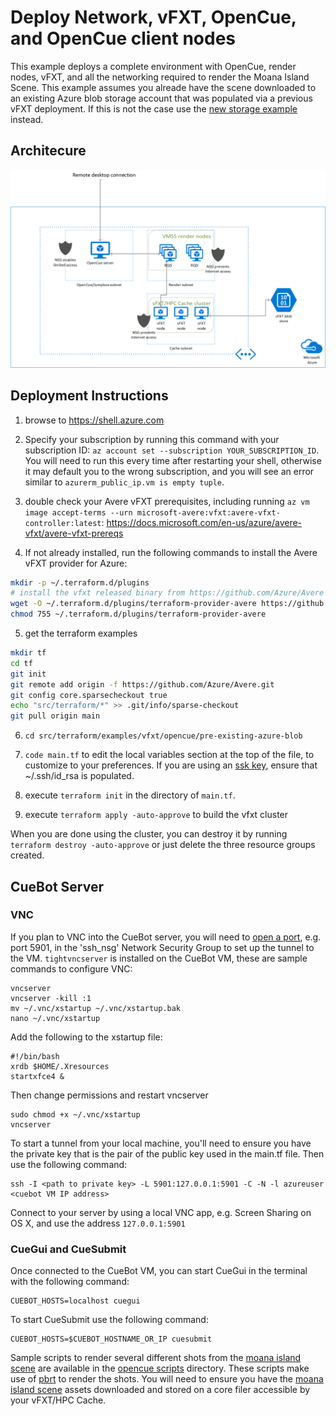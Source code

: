# Deploy Network, vFXT, OpenCue, and OpenCue client nodes

This example deploys a complete environment with OpenCue, render nodes, vFXT, and all the networking required to render the Moana Island Scene. This example assumes you alreade have the scene downloaded to an existing Azure blob storage account that was populated via a previous vFXT deployment. If this is not the case use the [new storage example](../new-storage/README.md) instead.

## Architecure

![vFXT OpenCue Architecture](../OpenCueArchitecture.png)

## Deployment Instructions

1. browse to https://shell.azure.com

2. Specify your subscription by running this command with your subscription ID:  ```az account set --subscription YOUR_SUBSCRIPTION_ID```.  You will need to run this every time after restarting your shell, otherwise it may default you to the wrong subscription, and you will see an error similar to `azurerm_public_ip.vm is empty tuple`.

3. double check your Avere vFXT prerequisites, including running `az vm image accept-terms --urn microsoft-avere:vfxt:avere-vfxt-controller:latest`: https://docs.microsoft.com/en-us/azure/avere-vfxt/avere-vfxt-prereqs

4. If not already installed, run the following commands to install the Avere vFXT provider for Azure:
```bash
mkdir -p ~/.terraform.d/plugins
# install the vfxt released binary from https://github.com/Azure/Avere
wget -O ~/.terraform.d/plugins/terraform-provider-avere https://github.com/Azure/Avere/releases/download/tfprovider_v0.9.17/terraform-provider-avere
chmod 755 ~/.terraform.d/plugins/terraform-provider-avere
```


5. get the terraform examples
```bash
mkdir tf
cd tf
git init
git remote add origin -f https://github.com/Azure/Avere.git
git config core.sparsecheckout true
echo "src/terraform/*" >> .git/info/sparse-checkout
git pull origin main
```

6. `cd src/terraform/examples/vfxt/opencue/pre-existing-azure-blob`

7. `code main.tf` to edit the local variables section at the top of the file, to customize to your preferences.  If you are using an [ssk key](https://docs.microsoft.com/en-us/azure/virtual-machines/linux/mac-create-ssh-keys), ensure that ~/.ssh/id_rsa is populated.

8. execute `terraform init` in the directory of `main.tf`.

9. execute `terraform apply -auto-approve` to build the vfxt cluster

When you are done using the cluster, you can destroy it by running `terraform destroy -auto-approve` or just delete the three resource groups created.


## CueBot Server

### VNC

If you plan to VNC into the CueBot server, you will need to [open a port](https://docs.microsoft.com/en-us/azure/virtual-machines/windows/nsg-quickstart-portal), e.g. port 5901, in the 'ssh_nsg' Network Security Group to set up the tunnel to the VM. `tightvncserver` is installed on the CueBot VM, these are sample commands to configure VNC:
```
vncserver
vncserver -kill :1
mv ~/.vnc/xstartup ~/.vnc/xstartup.bak
nano ~/.vnc/xstartup
```
Add the following to the xstartup file:
```
#!/bin/bash
xrdb $HOME/.Xresources
startxfce4 &
```

Then change permissions and restart vncserver
```
sudo chmod +x ~/.vnc/xstartup
vncserver
```

To start a tunnel from your local machine, you'll need to ensure you have the private key that is the pair of the public key used in the main.tf file. Then use the following command:

```
ssh -I <path to private key> -L 5901:127.0.0.1:5901 -C -N -l azureuser <cuebot VM IP address>
```

Connect to your server by using a local VNC app, e.g. Screen Sharing on OS X, and use the address `127.0.0.1:5901`

### CueGui and CueSubmit

Once connected to the CueBot VM, you can start CueGui in the terminal with the following command:

```
CUEBOT_HOSTS=localhost cuegui
```

To start CueSubmit use the following command:

```
CUEBOT_HOSTS=$CUEBOT_HOSTNAME_OR_IP cuesubmit
```

Sample scripts to render several different shots from the [moana island scene](https://www.technology.disneyanimation.com/islandscene) are available in the [opencue scripts](../../../../../clientapps/opencue/scripts/moanaislandscene) directory. These scripts make use of [pbrt](https://github.com/mmp/pbrt-v3/) to render the shots. You will need to ensure you have the [moana island scene](https://www.technology.disneyanimation.com/islandscene) assets downloaded and stored on a core filer accessible by your vFXT/HPC Cache.